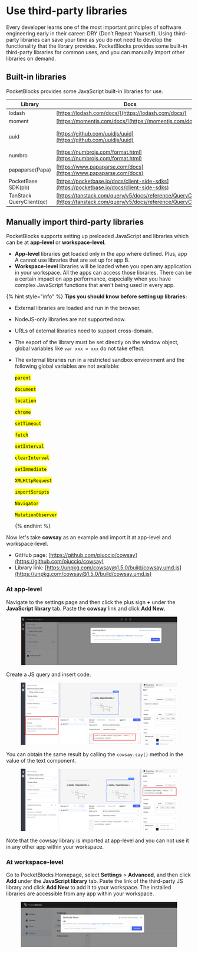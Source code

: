 # Use third-party libraries

Every developer learns one of the most important principles of software engineering early in their career: DRY (Don’t Repeat Yourself). Using third-party libraries can save your time as you do not need to develop the functionality that the library provides. PocketBlocks provides some built-in third-party libraries for common uses, and you can manually import other libraries on demand.

## Built-in libraries

PocketBlocks provides some JavaScript built-in libraries for use.

| Library                  | Docs                                                                                                                 | Version                      |
| ------------------------ | -------------------------------------------------------------------------------------------------------------------- | ---------------------------- |
| lodash                   | [https://lodash.com/docs/](https://lodash.com/docs/)                                                                 | 4.17.21                      |
| moment                   | [https://momentjs.com/docs/](https://momentjs.com/docs/)                                                             | 2.29.3                       |
| uuid                     | [https://github.com/uuidjs/uuid](https://github.com/uuidjs/uuid)                                                     | 8.3.2（Support v1/v3/v4/v5） |
| numbro                   | [https://numbrojs.com/format.html](https://numbrojs.com/format.html)                                                 | 2.3.6                        |
| papaparse(Papa)          | [https://www.papaparse.com/docs](https://www.papaparse.com/docs)                                                     | 5.3.2                        |
| PocketBase SDK(pb)       | [https://pocketbase.io/docs/client-side-sdks](https://pocketbase.io/docs/client-side-sdks)                           | 0.21.3                       |
| TanStack QueryClient(qc) | [https://tanstack.com/query/v5/docs/reference/QueryClient](https://tanstack.com/query/v5/docs/reference/QueryClient) | 5.44.0                       |

## Manually import third-party libraries

PocketBlocks supports setting up preloaded JavaScript and libraries which can be at **app-level** or **workspace-level**.

- **App-level** libraries get loaded only in the app where defined. Plus, app A cannot use libraries that are set up for app B.
- **Workspace-level** libraries will be loaded when you open any application in your workspace. All the apps can access those libraries. There can be a certain impact on app performance, especially when you have complex JavaScript functions that aren't being used in every app.

{% hint style="info" %}
**Tips you should know before setting up libraries:**

- External libraries are loaded and run in the browser.
- NodeJS-only libraries are not supported now.
- URLs of external libraries need to support cross-domain.
- The export of the library must be set directly on the window object, global variables like `var xxx = xxx` do not take effect.
- The external libraries run in a restricted sandbox environment and the following global variables are not available:

  <mark style="background-color:yellow;">`parent`</mark>

  <mark style="background-color:yellow;">`document`</mark>

  <mark style="background-color:yellow;">`location`</mark>

  <mark style="background-color:yellow;">`chrome`</mark>

  <mark style="background-color:yellow;">`setTimeout`</mark>

  <mark style="background-color:yellow;">`fetch`</mark>

  <mark style="background-color:yellow;">`setInterval`</mark>

  <mark style="background-color:yellow;">`clearInterval`</mark>

  <mark style="background-color:yellow;">`setImmediate`</mark>

  <mark style="background-color:yellow;">`XMLHttpRequest`</mark>

  <mark style="background-color:yellow;">`importScripts`</mark>

  <mark style="background-color:yellow;">`Navigator`</mark>

  <mark style="background-color:yellow;">`MutationObserver`</mark>

  {% endhint %}

Now let's take **cowsay** as an example and import it at app-level and workspace-level.

- GitHub page: [https://github.com/piuccio/cowsay](https://github.com/piuccio/cowsay)
- Library link: [https://unpkg.com/cowsay@1.5.0/build/cowsay.umd.js](https://unpkg.com/cowsay@1.5.0/build/cowsay.umd.js)

### At app-level

Navigate to the settings page and then click the plus sign **+** under the **JavaScript library** tab. Paste the **cowsay** link and click **Add New**.

<figure><img src="../.gitbook/assets/build-apps/write-javascript/use-third-party-libraries/01.png" alt=""><figcaption></figcaption></figure>

Create a JS query and insert code.

<figure><img src="../.gitbook/assets/build-apps/write-javascript/use-third-party-libraries/02.png" alt=""><figcaption></figcaption></figure>

You can obtain the same result by calling the `cowsay.say()` method in the value of the text component.

<figure><img src="../.gitbook/assets/build-apps/write-javascript/use-third-party-libraries/03.png" alt=""><figcaption></figcaption></figure>

Note that the cowsay library is imported at app-level and you can not use it in any other app within your workspace.

### At workspace-level

Go to PocketBlocks Homepage, select **Settings** > **Advanced**, and then click **Add** under the **JavaScript library** tab. Paste the link of the third-party JS library and click **Add New** to add it to your workspace. The installed libraries are accessible from any app within your workspace.

<figure><img src="../.gitbook/assets/build-apps/write-javascript/use-third-party-libraries/04.png" alt=""><figcaption></figcaption></figure>
